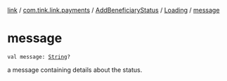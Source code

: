 [link](../../../index.md) / [com.tink.link.payments](../../index.md) / [AddBeneficiaryStatus](../index.md) / [Loading](index.md) / [message](./message.md)

# message

`val message: `[`String`](https://kotlinlang.org/api/latest/jvm/stdlib/kotlin/-string/index.html)`?`

a message containing details about the status.


